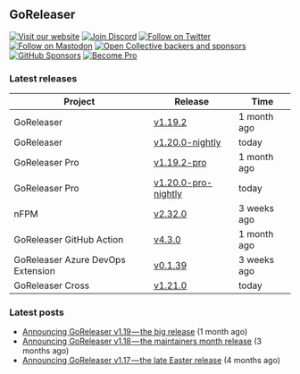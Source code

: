 ## GoReleaser

[![Visit our website](https://img.shields.io/badge/website-4285F4?style=for-the-badge&logo=googlechrome&logoColor=white)](https://goreleaser.com)
[![Join Discord](https://img.shields.io/badge/Discord-5865F2?style=for-the-badge&logo=discord&logoColor=white)](https://discord.gg/RGEBtg8vQ6)
[![Follow on Twitter](https://img.shields.io/badge/twitter-1DA1F2?style=for-the-badge&logo=twitter&logoColor=white)](https://twitter.com/goreleaser)
[![Follow on Mastodon](https://img.shields.io/badge/mastodon-6364FF?style=for-the-badge&logo=mastodon&logoColor=white)](https://fosstodon.org/@goreleaser)
[![Open Collective backers and sponsors](https://img.shields.io/opencollective/all/goreleaser?logo=opencollective&style=for-the-badge)](https://opencollective.com/goreleaser)
[![GitHub Sponsors](https://img.shields.io/github/sponsors/caarlos0?logo=github&style=for-the-badge)](https://github.com/sponsors/caarlos0)
[![Become Pro](https://img.shields.io/badge/pro_license-36A9AE?style=for-the-badge&logo=gumroad&logoColor=white)](https://goreleaser.com/pro)

### Latest releases

| Project                           | Release                                                                                         | Time        |
| --------------------------------- | ----------------------------------------------------------------------------------------------- | ----------- |
| GoReleaser                        | [v1.19.2](https://github.com/goreleaser/goreleaser/releases/tag/v1.19.2)                        | 1 month ago |
| GoReleaser                        | [v1.20.0-nightly](https://github.com/goreleaser/goreleaser/releases/tag/nightly)                | today       |
| GoReleaser Pro                    | [v1.19.2-pro](https://github.com/goreleaser/goreleaser-pro/releases/tag/v1.19.2-pro)            | 1 month ago |
| GoReleaser Pro                    | [v1.20.0-pro-nightly](https://github.com/goreleaser/goreleaser-pro/releases/tag/nightly)        | today       |
| nFPM                              | [v2.32.0](https://github.com/goreleaser/nfpm/releases/tag/v2.32.0)                              | 3 weeks ago |
| GoReleaser GitHub Action          | [v4.3.0](https://github.com/goreleaser/goreleaser-action/releases/tag/v4.3.0)                   | 1 month ago |
| GoReleaser Azure DevOps Extension | [v0.1.39](https://github.com/goreleaser/goreleaser-azure-devops-extension/releases/tag/v0.1.39) | 3 weeks ago |
| GoReleaser Cross                  | [v1.21.0](https://github.com/goreleaser/goreleaser-cross/releases/tag/v1.21.0)                  | today       |

### Latest posts

- [Announcing GoReleaser v1.19 — the big release](https://blog.goreleaser.com/announcing-goreleaser-v1-19-the-big-release-b01565c72658?source=rss----17aa0cbd263f---4) (1 month ago)
- [Announcing GoReleaser v1.18 — the maintainers month release](https://blog.goreleaser.com/announcing-goreleaser-v1-18-the-maintainers-month-release-f692091a57ec?source=rss----17aa0cbd263f---4) (3 months ago)
- [Announcing GoReleaser v1.17 — the late Easter release](https://blog.goreleaser.com/announcing-goreleaser-v1-17-the-late-easter-release-2118019b91e3?source=rss----17aa0cbd263f---4) (4 months ago)
